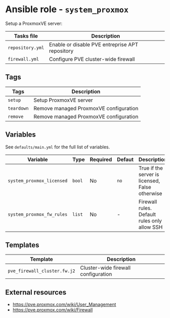 # Ansible role - `system_proxmox`

Setup a ProxmoxVE server:

| Tasks file       | Description                                     |
|------------------|-------------------------------------------------|
| `repository.yml` | Enable or disable PVE entreprise APT repository |
| `firewall.yml`   | Configure PVE cluster-wide firewall             |

## Tags

| Tags       | Description                            |
|------------|----------------------------------------|
| `setup`    | Setup ProxmoxVE server                 |
| `teardown` | Remove managed ProxmoxVE configuration |
| `remove`   | Remove managed ProxmoxVE configuration |

## Variables

See `defaults/main.yml` for the full list of variables.

| Variable                  | Type   | Required | Defaut | Description                                     |
|---------------------------|--------|----------|--------|-------------------------------------------------|
| `system_proxmox_licensed` | `bool` | No       | `no`   | True if the server is licensed, False otherwise |
| `system_proxmox_fw_rules` | `list` | No       | -      | Firewall rules. Default rules only allow SSH    |

## Templates

| Template                     | Description                         |
|------------------------------|-------------------------------------|
| `pve_firewall_cluster.fw.j2` | Cluster-wide firewall configuration |

## External resources

* https://pve.proxmox.com/wiki/User_Management
* https://pve.proxmox.com/wiki/Firewall
